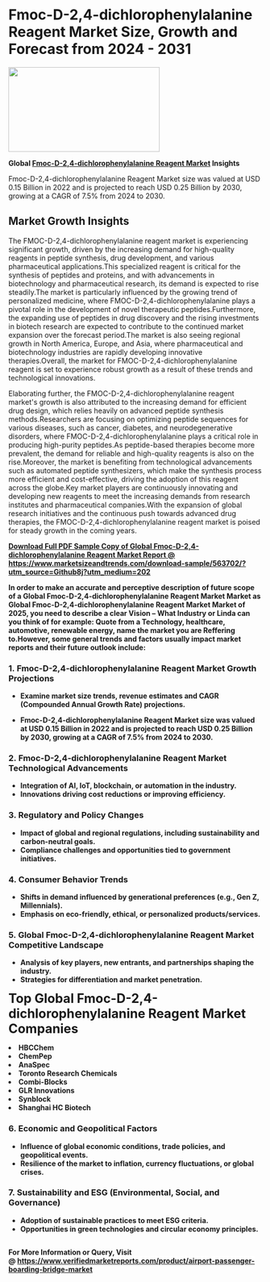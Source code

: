 <H1>Fmoc-D-2,4-dichlorophenylalanine Reagent Market Size, Growth and Forecast from 2024 - 2031</H1><img class="aligncenter size-medium wp-image-584254" src="https://thirdeyenews.in/wp-content/uploads/2024/09/Global-Market-Research-300x168.jpeg" alt="" width="300" height="168" /><p><strong>Global&nbsp;<a href="https://www.marketsizeandtrends.com/download-sample/563702/?utm_source=Github8j?utm_medium=202">Fmoc-D-2,4-dichlorophenylalanine Reagent Market</a> Insights</strong></p><p>Fmoc-D-2,4-dichlorophenylalanine Reagent Market size was valued at USD 0.15 Billion in 2022 and is projected to reach USD 0.25 Billion by 2030, growing at a CAGR of 7.5% from 2024 to 2030.</p><p><h2>Market Growth Insights</h2> <p>The FMOC-D-2,4-dichlorophenylalanine reagent market is experiencing significant growth, driven by the increasing demand for high-quality reagents in peptide synthesis, drug development, and various pharmaceutical applications.This specialized reagent is critical for the synthesis of peptides and proteins, and with advancements in biotechnology and pharmaceutical research, its demand is expected to rise steadily.The market is particularly influenced by the growing trend of personalized medicine, where FMOC-D-2,4-dichlorophenylalanine plays a pivotal role in the development of novel therapeutic peptides.Furthermore, the expanding use of peptides in drug discovery and the rising investments in biotech research are expected to contribute to the continued market expansion over the forecast period.The market is also seeing regional growth in North America, Europe, and Asia, where pharmaceutical and biotechnology industries are rapidly developing innovative therapies.Overall, the market for FMOC-D-2,4-dichlorophenylalanine reagent is set to experience robust growth as a result of these trends and technological innovations.</p> <p><strong><a href="#"></a></strong></p> <p>Elaborating further, the FMOC-D-2,4-dichlorophenylalanine reagent market's growth is also attributed to the increasing demand for efficient drug design, which relies heavily on advanced peptide synthesis methods.Researchers are focusing on optimizing peptide sequences for various diseases, such as cancer, diabetes, and neurodegenerative disorders, where FMOC-D-2,4-dichlorophenylalanine plays a critical role in producing high-purity peptides.As peptide-based therapies become more prevalent, the demand for reliable and high-quality reagents is also on the rise.Moreover, the market is benefiting from technological advancements such as automated peptide synthesizers, which make the synthesis process more efficient and cost-effective, driving the adoption of this reagent across the globe.Key market players are continuously innovating and developing new reagents to meet the increasing demands from research institutes and pharmaceutical companies.With the expansion of global research initiatives and the continuous push towards advanced drug therapies, the FMOC-D-2,4-dichlorophenylalanine reagent market is poised for steady growth in the coming years.</p> <p><strong><a href="#"></p><p><span class=""><strong>Download Full PDF Sample Copy of Global Fmoc-D-2,4-dichlorophenylalanine Reagent Market Report</strong> @ <a href="https://www.marketsizeandtrends.com/download-sample/563702/?utm_source=Github8j?utm_medium=202" target="_blank">https://www.marketsizeandtrends.com/download-sample/563702/?utm_source=Github8j?utm_medium=202</a></span></p><p>In order to make an accurate and perceptive description of future scope of a Global&nbsp;Fmoc-D-2,4-dichlorophenylalanine Reagent Market Market as Global&nbsp;Fmoc-D-2,4-dichlorophenylalanine Reagent Market Market of 2025, you need to describe a clear Vision &ndash; What Industry or Linda can you think of for example: Quote from a Technology, healthcare, automotive, renewable energy, name the market you are Reffering to.However, some general trends and factors usually impact market reports and their future outlook include:</p><h3>1.&nbsp;<strong>Fmoc-D-2,4-dichlorophenylalanine Reagent Market Growth Projections</strong></h3><ul><li>Examine market size trends, revenue estimates and CAGR (Compounded Annual Growth Rate) projections.</li><li><p>Fmoc-D-2,4-dichlorophenylalanine Reagent Market size was valued at USD 0.15 Billion in 2022 and is projected to reach USD 0.25 Billion by 2030, growing at a CAGR of 7.5% from 2024 to 2030.</p></li></ul><h3>2.&nbsp;<strong>Fmoc-D-2,4-dichlorophenylalanine Reagent Market Technological Advancements</strong></h3><ul><li>Integration of AI, IoT, blockchain, or automation in the industry.</li><li>Innovations driving cost reductions or improving efficiency.</li></ul><h3>3.&nbsp;<strong>Regulatory and Policy Changes</strong></h3><ul><li>Impact of global and regional regulations, including sustainability and carbon-neutral goals.</li><li>Compliance challenges and opportunities tied to government initiatives.</li></ul><h3>4.&nbsp;<strong>Consumer Behavior Trends</strong></h3><ul><li>Shifts in demand influenced by generational preferences (e.g., Gen Z, Millennials).</li><li>Emphasis on eco-friendly, ethical, or personalized products/services.</li></ul><h3>5.&nbsp;<strong>Global Fmoc-D-2,4-dichlorophenylalanine Reagent Market Competitive Landscape</strong></h3><ul><li>Analysis of key players, new entrants, and partnerships shaping the industry.</li><li>Strategies for differentiation and market penetration.</li></ul><p data-pm-slice="1 1 []"><span style="color: inherit; font-family: inherit; font-size: 25px;">Top Global Fmoc-D-2,4-dichlorophenylalanine Reagent Market Companies</span></p><div class="" data-test-id=""><p><li>HBCChem</li><li> ChemPep</li><li> AnaSpec</li><li> Toronto Research Chemicals</li><li> Combi-Blocks</li><li> GLR Innovations</li><li> Synblock</li><li> Shanghai HC Biotech</li></p></div><h3>6.&nbsp;<strong>Economic and Geopolitical Factors</strong></h3><ul><li>Influence of global economic conditions, trade policies, and geopolitical events.</li><li>Resilience of the market to inflation, currency fluctuations, or global crises.</li></ul><h3>7.&nbsp;<strong>Sustainability and ESG (Environmental, Social, and Governance)</strong></h3><ul><li>Adoption of sustainable practices to meet ESG criteria.</li><li>Opportunities in green technologies and circular economy principles.</li></ul><h2><strong style="font-size: 14px;">For More Information or Query, Visit @&nbsp;</strong><a style="background-color: #ffffff; font-size: 14px;" href="https://www.marketsizeandtrends.com/report/fmoc-d-2-4-dichlorophenylalanine-reagent-market/" target="_blank">https://www.verifiedmarketreports.com/product/airport-passenger-boarding-bridge-market</a></h2>